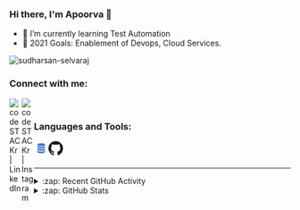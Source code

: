 ### Hi there, I'm Apoorva 👋

<!--
**apoorvarachuri/apoorvarachuri** is a ✨ _special_ ✨ repository because its `README.md` (this file) appears on your GitHub profile.

Here are some ideas to get you started:

- 🔭 I’m currently working on ...
- 🌱 I’m currently learning ...
- 👯 I’m looking to collaborate on ...
- 🤔 I’m looking for help with ...
- 💬 Ask me about ...
- 📫 How to reach me: ...
- 😄 Pronouns: ...
- ⚡ Fun fact: ...
-->

- 🌱 I’m currently learning Test Automation
- 🥅 2021 Goals: Enablement of Devops, Cloud Services.



<p align="left"> <img src="https://komarev.com/ghpvc/?username=apoorvarachuri&label=Profile%20views&color=0e75b6&style=flat" alt="sudharsan-selvaraj" /> </p>  

### Connect with me:

[<img align="left" alt="codeSTACKr | LinkedIn" width="22px" src="https://cdn.jsdelivr.net/npm/simple-icons@v3/icons/linkedin.svg" />][linkedin]
[<img align="left" alt="codeSTACKr | Instagram" width="22px" src="https://cdn.jsdelivr.net/npm/simple-icons@v3/icons/instagram.svg" />][instagram]

<br />

### Languages and Tools:

<img align="left" alt="SQL" width="26px" src="https://raw.githubusercontent.com/github/explore/80688e429a7d4ef2fca1e82350fe8e3517d3494d/topics/sql/sql.png" />
<img align="left" alt="GitHub" width="26px" src="https://raw.githubusercontent.com/github/explore/78df643247d429f6cc873026c0622819ad797942/topics/github/github.png" />


<br />
<br />

---



<details>
  <summary>:zap: Recent GitHub Activity</summary>
 
<!--START_SECTION:activity-->

<!--END_SECTION:activity-->

</details>

<details>
  <summary>:zap: GitHub Stats</summary>

 
  <img align="left" alt="apoorvarachuri's GitHub Stats"
       src="https://github-readme-stats.vercel.app/api?username=apoorvarachuri&show_icons=true&hide_border=true&include_all_commits=true&theme=material-palenight"     />
 <img align="center" alt="apoorvarachuri's GitHub Stats"
      src="https://github-readme-stats.vercel.app/api/top-langs?username=apoorvarachuri&show_icons=true&hide_border=true&layout=compact&theme=material-palenight"  
  />
 
 
 
</details>




[linkedin]: https://www.linkedin.com/in/apoorva-rachuri-87089816/
[instagram]: https://www.instagram.com/apoorva_rachuri/?hl=en
